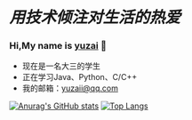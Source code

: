 

# *用技术倾注对生活的热爱*
### Hi,My name is [yuzai](http://yuzai.xyz/) 👋
 - 现在是一名大三的学生
 - 正在学习Java、Python、C/C++
 - 我的邮箱：[yuzaii@qq.com](yuzaii@qq.com)
<!-- 
<img align="left" src="https://github-readme-stats.vercel.app/api?username=delstonz&show_icons=true" />
<img align="left" src="https://github-readme-stats.vercel.app/api/top-langs/?username=delstonz&layout=compact" /> -->

 
[![Anurag's GitHub stats](https://github-readme-stats.vercel.app/api?username=delstonz)](https://github.com/delstonz/)
[![Top Langs](https://github-readme-stats.vercel.app/api/top-langs/?username=delstonz&layout=compact)](https://github.com/delstonz/)

